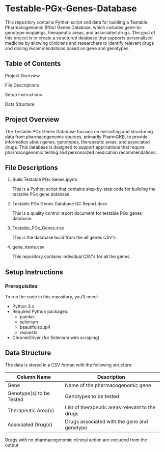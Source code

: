 # Testable-PGx-Genes-Database

This repository contains Python script and data for building a Testable Pharmacogenomic (PGx) Genes Database, which includes gene-to-genotype mappings, therapeutic areas, and associated drugs. The goal of this project is to create a structured database that supports personalized medicine by allowing clinicians and researchers to identify relevant drugs and dosing recommendations based on gene and genotypes.

## Table of Contents

Project Overview

File Descriptions

Setup Instructions

Data Structure

## Project Overview

The Testable PGx Genes Database focuses on extracting and structuring data from pharmacogenomic sources, primarily PharmGKB, to provide information about genes, genotypes, therapeutic areas, and associated drugs. This database is designed to support applications that require pharmacogenomic testing and personalized medication recommendations.

## File Descriptions

1. Build Testable PGx Genes.ipynb

   This is a Python script that contains step-by-step code for building the testable PGx gene database.

3. Testable PGx Genes Database QC Report.docx
   
   This is a quality control report document for testable PGx genes database.

5. Testable_PGx_Genes.xlsx
   
   This is the database build from the all genes CSV's.

7. gene_name.csv

   This repository contains individual CSV's for all the genes.

## Setup Instructions

### Prerequisites

To run the code in this repository, you'll need:

- Python 3.x
- Required Python packages:
    - pandas
    - selenium
    - beautifulsoup4
    - requests
- ChromeDriver (for Selenium web scraping)

## Data Structure

The data is stored in a CSV format with the following structure:

Column Name                    | Description
-----------                    | -----------
Gene	                         | Name of the pharmacogenomic gene
Genotype(s)	to be Tested       | Genotypes to be tested 
Therapeutic Area(s)            | List of therapeutic areas relevant to the drugs
Associated Drug(s)	          | Drugs associated with the gene and genotype

Drugs with no pharmacogenomic clinical action are excluded from the output.
  
